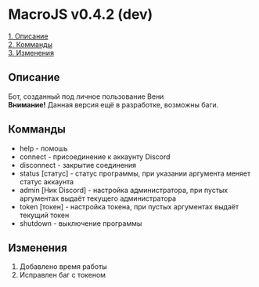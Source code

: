 # MacroJS v0.4.2 (dev)  
[1. Описание](#desc)  
[2. Комманды](#comm)  
[3. Изменения](#chan)  
## Описание<a name="desc"></a>   
Бот, созданный под личное пользование Вени  
**Внимание!** Данная версия ещё в разработке, возможны баги.  
## Комманды<a name="comm"></a>  
* help - помошь  
* connect - присоединение к аккаунту Discord  
* disconnect - закрытие соединения  
* status [статус] - статус программы, при указании аргумента меняет статус аккаунта  
* admin [Ник Discord] - настройка администратора, при пустых аргументах выдаёт текущего администратора  
* token [токен] - настройка токена, при пустых аргументах выдаёт текущий токен  
* shutdown - выключение программы
## Изменения<a name="chan"></a>  
1. Добавлено время работы  
2. Исправлен баг с токеном  
